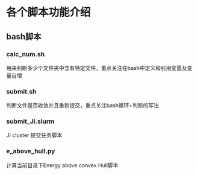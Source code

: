 # 各个脚本功能介绍
## bash脚本
### calc_num.sh
用来判断多少个文件夹中含有特定文件，重点关注在bash中定义和引用变量及变量自增
### submit.sh
判断文件是否收敛并且重新提交，重点关注bash循环+判断的写法
### submit_JI.slurm
JI cluster 提交任务脚本
### e_above_hull.py
计算当前目录下Energy above convex Hull脚本
